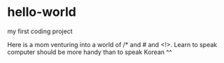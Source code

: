# hello-world
my first coding project

Here is a mom venturing into a world of /* and # and <!>. 
Learn to speak computer should be more handy than to speak Korean ^^
